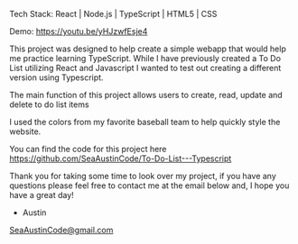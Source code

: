 Tech Stack: React | Node.js | TypeScript | HTML5 | CSS

Demo: https://youtu.be/yHJzwfEsje4

This project was designed to help create a simple webapp that would help me practice learning TypeScript. While I have previously created a To Do List utilizing React and Javascript I wanted to test out creating a different version using Typescript. 

The main function of this project allows users to create, read, update and delete to do list items

I used the colors from my favorite baseball team to help quickly style the website. 

You can find the code for this project here https://github.com/SeaAustinCode/To-Do-List---Typescript

Thank you for taking some time to look over my project, if you have any questions please feel free to contact me at the email below and, I hope you have a great day! 

- Austin

SeaAustinCode@gmail.com
